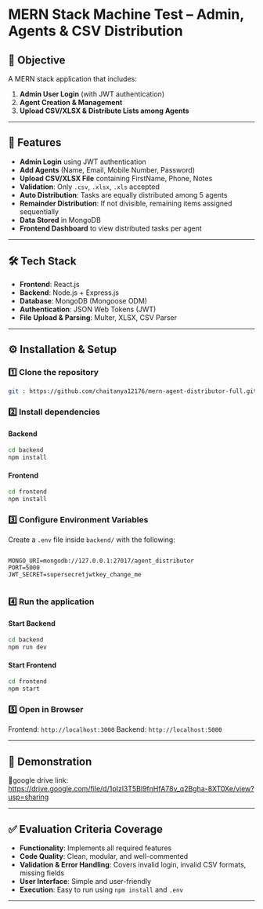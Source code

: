 

# MERN Stack Machine Test – Admin, Agents & CSV Distribution

## 📌 Objective

A MERN stack application that includes:

1. **Admin User Login** (with JWT authentication)
2. **Agent Creation & Management**
3. **Upload CSV/XLSX & Distribute Lists among Agents**

---

## 🚀 Features

* **Admin Login** using JWT authentication
* **Add Agents** (Name, Email, Mobile Number, Password)
* **Upload CSV/XLSX File** containing FirstName, Phone, Notes
* **Validation**: Only `.csv`, `.xlsx`, `.xls` accepted
* **Auto Distribution**: Tasks are equally distributed among 5 agents
* **Remainder Distribution**: If not divisible, remaining items assigned sequentially
* **Data Stored** in MongoDB
* **Frontend Dashboard** to view distributed tasks per agent

---

## 🛠 Tech Stack

* **Frontend**: React.js
* **Backend**: Node.js + Express.js
* **Database**: MongoDB (Mongoose ODM)
* **Authentication**: JSON Web Tokens (JWT)
* **File Upload & Parsing**: Multer, XLSX, CSV Parser

---

## ⚙️ Installation & Setup

### 1️⃣ Clone the repository

```bash
git : https://github.com/chaitanya12176/mern-agent-distributor-full.git
```

### 2️⃣ Install dependencies

#### Backend

```bash
cd backend
npm install
```

#### Frontend

```bash
cd frontend
npm install
```

### 3️⃣ Configure Environment Variables

Create a `.env` file inside `backend/` with the following:

```

MONGO_URI=mongodb://127.0.0.1:27017/agent_distributor
PORT=5000
JWT_SECRET=supersecretjwtkey_change_me


```

### 4️⃣ Run the application

#### Start Backend

```bash
cd backend
npm run dev
```

#### Start Frontend

```bash
cd frontend
npm start
```

### 5️⃣ Open in Browser

Frontend: `http://localhost:3000`
Backend: `http://localhost:5000`

---

## 🎥 Demonstration

📌google drive link: https://drive.google.com/file/d/1pIzl3T5Bl9fnHfA78v_q2Bgha-8XT0Xe/view?usp=sharing

---

## ✅ Evaluation Criteria Coverage

* **Functionality**: Implements all required features
* **Code Quality**: Clean, modular, and well-commented
* **Validation & Error Handling**: Covers invalid login, invalid CSV formats, missing fields
* **User Interface**: Simple and user-friendly
* **Execution**: Easy to run using `npm install` and `.env`

---


